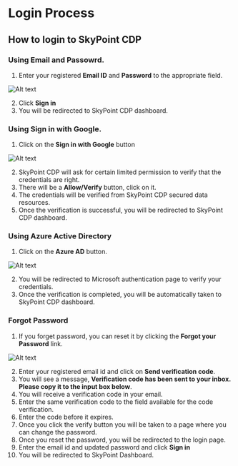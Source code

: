 #  Login Process

## How to login to SkyPoint CDP

### Using Email and Passowrd.
1. Enter your registered **Email ID** and **Password** to the appropriate field.

![Alt text](https://github.com/skypointcloud/platform/blob/master/docs/doc_snippets/loginviaemail.PNG?raw=true)

2. Click **Sign in**
3. You will be redirected to SkyPoint CDP dashboard.

### Using Sign in with Google.
1. Click on the **Sign in with Google** button

![Alt text](https://github.com/skypointcloud/platform/blob/master/docs/doc_snippets/loginviagoogle.jpg?raw=true)

2. SkyPoint CDP will ask for certain limited permission to verify that the credentials are right.
3. There will be a **Allow/Verify** button, click on it.
4. The credentials will be verified from SkyPoint CDP secured data resources.
5. Once the verification is successful, you will be redirected to SkyPoint CDP dashboard.

### Using Azure Active Directory
1. Click on the **Azure AD** button.

![Alt text](https://github.com/skypointcloud/platform/blob/master/docs/doc_snippets/loginviaazure.png?raw=true)

2. You will be redirected to Microsoft authentication page to verify your credentials.
3. Once the verification is completed, you will be automatically taken to SkyPoint CDP dashboard.

### Forgot Password
1. If you forget password, you can reset it by clicking the **Forgot your Password** link.

![Alt text](https://github.com/skypointcloud/platform/blob/master/docs/doc_snippets/forgotpassword.PNG?raw=true)

2. Enter your registered email id and click on **Send verification code**.
3. You will see a message, **Verification code has been sent to your inbox. Please copy it to the input box below**.
4. You will receive a verification code in your email.
5. Enter the same verification code to the field available for the code verification.
6. Enter the code before it expires.
7. Once you click the verify button you will be taken to a page where you can change the password.
8. Once you reset the password, you will be redirected to the login page.
9. Enter the email id and updated password and click **Sign in**
10. You will be redirected to SkyPoint Dashboard.
